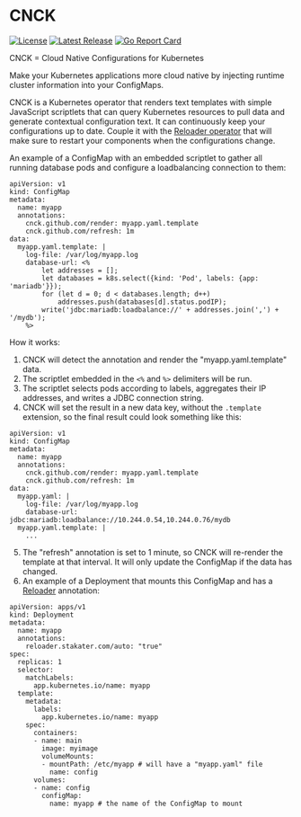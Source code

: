CNCK
====

[![License](https://img.shields.io/badge/License-Apache%202.0-blue.svg)](https://opensource.org/licenses/Apache-2.0)
[![Latest Release](https://img.shields.io/github/release/tliron/cnck.svg)](https://github.com/tliron/cnck/releases/latest)
[![Go Report Card](https://goreportcard.com/badge/github.com/tliron/cnck)](https://goreportcard.com/report/github.com/tliron/cnck)

CNCK = Cloud Native Configurations for Kubernetes

Make your Kubernetes applications more cloud native by injecting runtime cluster information into your
ConfigMaps.

CNCK is a Kubernetes operator that renders text templates with simple JavaScript scriptlets that can query
Kubernetes resources to pull data and generate contextual configuration text. It can continuously keep your
configurations up to date. Couple it with the [Reloader operator](https://github.com/stakater/Reloader) that
will make sure to restart your components when the configurations change.

An example of a ConfigMap with an embedded scriptlet to gather all running database pods and configure a
loadbalancing connection to them:

```
apiVersion: v1
kind: ConfigMap
metadata:
  name: myapp
  annotations:
    cnck.github.com/render: myapp.yaml.template
    cnck.github.com/refresh: 1m
data:
  myapp.yaml.template: |
    log-file: /var/log/myapp.log
    database-url: <%
        let addresses = [];
        let databases = k8s.select({kind: 'Pod', labels: {app: 'mariadb'}});
        for (let d = 0; d < databases.length; d++)
            addresses.push(databases[d].status.podIP);
        write('jdbc:mariadb:loadbalance://' + addresses.join(',') + '/mydb');
    %>
```

How it works:

1. CNCK will detect the annotation and render the "myapp.yaml.template" data.
2. The scriptlet embedded in the `<%` and `%>` delimiters will be run.
3. The scriptlet selects pods according to labels, aggregates their IP addresses, and writes a JDBC
   connection string.
4. CNCK will set the result in a new data key, without the `.template` extension, so the final
   result could look something like this:

```
apiVersion: v1
kind: ConfigMap
metadata:
  name: myapp
  annotations:
    cnck.github.com/render: myapp.yaml.template
    cnck.github.com/refresh: 1m
data:
  myapp.yaml: |
    log-file: /var/log/myapp.log
    database-url: jdbc:mariadb:loadbalance://10.244.0.54,10.244.0.76/mydb
  myapp.yaml.template: |
    ...
```

5. The "refresh" annotation is set to 1 minute, so CNCK will re-render the template at that interval.
   It will only update the ConfigMap if the data has changed.
6. An example of a Deployment that mounts this ConfigMap and has a
   [Reloader](https://github.com/stakater/Reloader) annotation:

```
apiVersion: apps/v1
kind: Deployment
metadata:
  name: myapp
  annotations:
    reloader.stakater.com/auto: "true"
spec:
  replicas: 1
  selector:
    matchLabels:
      app.kubernetes.io/name: myapp
  template:
    metadata:
      labels:
        app.kubernetes.io/name: myapp
    spec:
      containers:
      - name: main
        image: myimage
        volumeMounts:
        - mountPath: /etc/myapp # will have a "myapp.yaml" file
          name: config
      volumes:
      - name: config
        configMap:
          name: myapp # the name of the ConfigMap to mount
```
